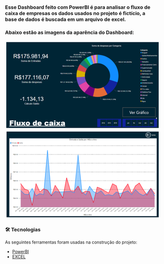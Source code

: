 ### Esse Dashboard feito com PowerBI é para analisar o fluxo de caixa de empresas os dados usados no projeto é fictício, a base de dados é buscada em um arquivo de excel.
### Abaixo estão as imagens da aparência do Dashboard:


<a href="#">
    <img src="src/1.png" alt="html" style="vertical-align:top; margin:6px 4px">
  </a> 




  <a href="#">
    <img src="src/2.png" alt="html" style="vertical-align:top; margin:6px 4px">
  </a>

  ### 🛠 Tecnologias

As seguintes ferramentas foram usadas na construção do projeto:

- [PowerBI](https://powerbi.microsoft.com/pt-br/)
- [EXCEL](https://office.live.com/start/Excel.aspx?ui=pt-BR)




 

 











